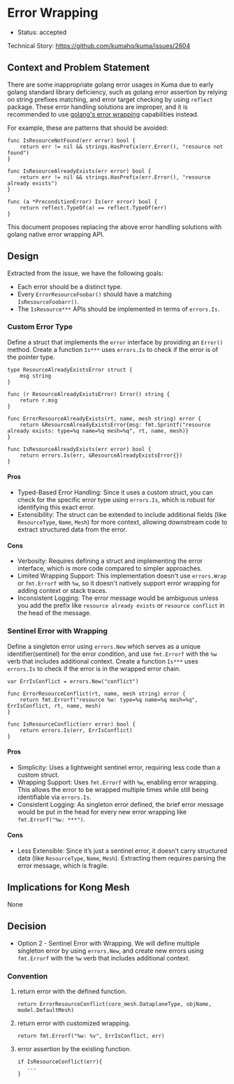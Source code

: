 # Error Wrapping

* Status: accepted

Technical Story: https://github.com/kumahq/kuma/issues/2604

## Context and Problem Statement

There are some inappropriate golang error usages in Kuma due to early golang standard library deficiency, 
such as golang error assertion by relying on string prefixes matching, and error target checking by using `reflect` package.
These error handling solutions are improper, and it is recommended to use [golang's error wrapping](https://go.dev/blog/go1.13-errors) capabilities instead.

For example, these are patterns that should be avoided:

```text
func IsResourceNotFound(err error) bool {
	return err != nil && strings.HasPrefix(err.Error(), "resource not found")
}

func IsResourceAlreadyExists(err error) bool {
	return err != nil && strings.HasPrefix(err.Error(), "resource already exists")
}

func (a *PreconditionError) Is(err error) bool {
	return reflect.TypeOf(a) == reflect.TypeOf(err)
}
```

This document proposes replacing the above error handling solutions with golang native error wrapping API.

## Design

Extracted from the issue, we have the following goals:
* Each error should be a distinct type.
* Every `ErrorResourceFoobar()` should have a matching `IsResourceFoobarr()`.
* The `IsResource***` APIs should be implemented in terms of `errors.Is`.

### Custom Error Type

Define a struct that implements the `error` interface by providing an `Error()` method. Create a function `Is***` uses `errors.Is` to check 
if the error is of the pointer type. 

```text
type ResourceAlreadyExistsError struct {
	msg string
}

func (r ResourceAlreadyExistsError) Error() string {
	return r.msg
}

func ErrorResourceAlreadyExists(rt, name, mesh string) error {
	return &ResourceAlreadyExistsError{msg: fmt.Sprintf("resource already exists: type=%q name=%q mesh=%q", rt, name, mesh)}
}

func IsResourceAlreadyExists(err error) bool {
	return errors.Is(err, &ResourceAlreadyExistsError{})
}
```

#### Pros

* Typed-Based Error Handling: Since it uses a custom struct, you can check for the specific error type using `errors.Is`, which is robust for identifying this exact error.
* Extensibility: The struct can be extended to include additional fields (like `ResourceType`, `Name`, `Mesh`) for more context, allowing downstream code to extract structured data from the error.

#### Cons

* Verbosity: Requires defining a struct and implementing the error interface, which is more code compared to simpler approaches.
* Limited Wrapping Support: This implementation doesn't use `errors.Wrap` or `fmt.Errorf` with `%w`, so it doesn't natively support error wrapping for adding context or stack traces.
* Inconsistent Logging: The error message would be ambiguous unless you add the prefix like `resource already exists` or `resource conflict` in the head of the message.

### Sentinel Error with Wrapping

Define a singleton error using `errors.New` which serves as a unique identifier(sentinel) for the error condition, 
and use `fmt.Errorf` with the `%w` verb that includes additional context. Create a function `Is***` uses `errors.Is` to check
if the error is in the wrapped error chain.

```text
var ErrIsConflict = errors.New("conflict")

func ErrorResourceConflict(rt, name, mesh string) error {
	return fmt.Errorf("resource %w: type=%q name=%q mesh=%q", ErrIsConflict, rt, name, mesh)
}

func IsResourceConflict(err error) bool {
	return errors.Is(err, ErrIsConflict)
}
```

#### Pros

* Simplicity: Uses a lightweight sentinel error, requiring less code than a custom struct.
* Wrapping Support: Uses `fmt.Errorf` with `%w`, enabling error wrapping. This allows the error to be wrapped multiple times while still being identifiable via `errors.Is`.
* Consistent Logging: As singleton error defined, the brief error message would be put in the head for every new error wrapping like `fmt.Errorf("%w: ***")`.

#### Cons

* Less Extensible: Since it’s just a sentinel error, it doesn’t carry structured data (like `ResourceType`, `Name`, `Mesh`). Extracting them requires parsing the error message, which is fragile.

## Implications for Kong Mesh

None

## Decision

* Option 2 - Sentinel Error with Wrapping. We will define multiple singleton error by using `errors.New`, 
and create new errors using `fmt.Errorf` with the `%w` verb that includes additional context.

### Convention

1. return error with the defined function.
    ```text
    return ErrorResourceConflict(core_mesh.DataplaneType, objName, model.DefaultMesh)
    ```

2. return error with customized wrapping.
    ```text
    return fmt.Errorf("%w: %v", ErrIsConflict, err)
   ```

3. error assertion by the existing function.
   ```text
   if IsResourceConflict(err){
      ...
   }
   ```
